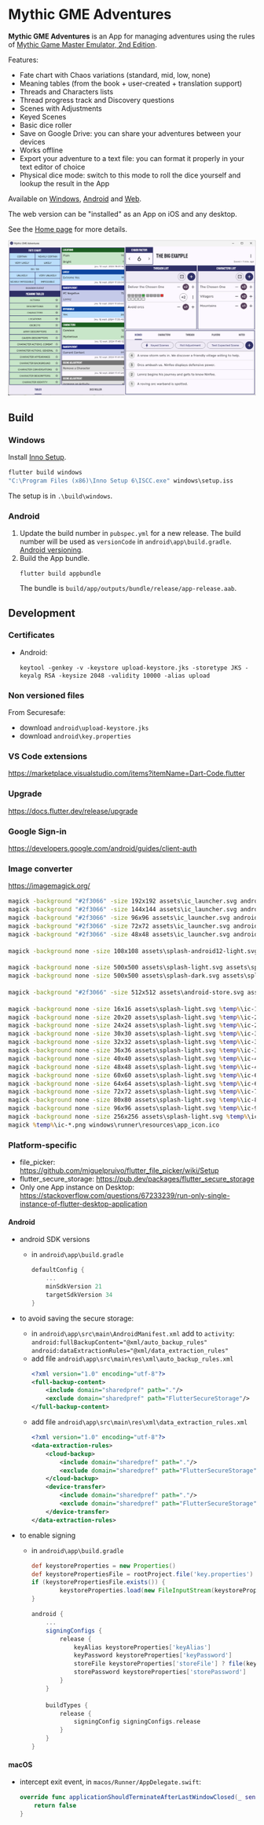 # Mythic GME Adventures

**Mythic GME Adventures** is an App for managing adventures using the rules of [Mythic Game Master Emulator, 2nd Edition](https://wordmillgames.com/mythic.html).

Features:
- Fate chart with Chaos variations (standard, mid, low, none)
- Meaning tables (from the book + user-created + translation support)
- Threads and Characters lists
- Thread progress track and Discovery questions
- Scenes with Adjustments
- Keyed Scenes
- Basic dice roller
- Save on Google Drive: you can share your adventures between your devices
- Works offline
- Export your adventure to a text file: you can format it properly in your text editor of choice
- Physical dice mode: switch to this mode to roll the dice yourself and lookup the result in the App

Available on [Windows](https://github.com/idispatch75/mythic-gme-adventures/releases), [Android](https://play.google.com/store/apps/details?id=idispatch.mythic_gme_adventures) and [Web](https://mythic-gme-adventures.idispatch.ovh).

The web version can be "installed" as an App on iOS and any desktop.

See the [Home page](https://idispatch75.github.io/mythic-gme-adventures/) for more details.

[![Desktop](docs/img/desktop.png)](docs/img/desktop.png)

## Build

### Windows

Install [Inno Setup](https://jrsoftware.org/isdl.php).

```bat
flutter build windows
"C:\Program Files (x86)\Inno Setup 6\ISCC.exe" windows\setup.iss
```
The setup is in `.\build\windows`.

### Android

1. Update the build number in `pubspec.yml` for a new release.
The build number will be used as `versionCode` in `android\app\build.gradle`.
[Android versioning](https://developer.android.com/studio/publish/versioning).
1. Build the App bundle.
	```
	flutter build appbundle
	```
	The bundle is `build/app/outputs/bundle/release/app-release.aab`.

## Development

### Certificates

- Android:
	```
	keytool -genkey -v -keystore upload-keystore.jks -storetype JKS -keyalg RSA -keysize 2048 -validity 10000 -alias upload
	```

### Non versioned files

From Securesafe:
- download `android\upload-keystore.jks`
- download `android\key.properties`

### VS Code extensions

https://marketplace.visualstudio.com/items?itemName=Dart-Code.flutter

### Upgrade

https://docs.flutter.dev/release/upgrade

### Google Sign-in

https://developers.google.com/android/guides/client-auth

### Image converter

https://imagemagick.org/

```bat
magick -background "#2f3066" -size 192x192 assets\ic_launcher.svg android\app\src\main\res\mipmap-xxxhdpi\ic_launcher.png
magick -background "#2f3066" -size 144x144 assets\ic_launcher.svg android\app\src\main\res\mipmap-xxhdpi\ic_launcher.png
magick -background "#2f3066" -size 96x96 assets\ic_launcher.svg android\app\src\main\res\mipmap-xhdpi\ic_launcher.png
magick -background "#2f3066" -size 72x72 assets\ic_launcher.svg android\app\src\main\res\mipmap-hdpi\ic_launcher.png
magick -background "#2f3066" -size 48x48 assets\ic_launcher.svg android\app\src\main\res\mipmap-mdpi\ic_launcher.png

magick -background none -size 108x108 assets\splash-android12-light.svg android\app\src\main\res\drawable\ic_launcher_foreground.png

magick -background none -size 500x500 assets\splash-light.svg assets\splash-light.png
magick -background none -size 500x500 assets\splash-dark.svg assets\splash-dark.png

magick -background "#2f3066" -size 512x512 assets\android-store.svg assets\android-store.png

magick -background none -size 16x16 assets\splash-light.svg %temp%\ic-16.png
magick -background none -size 20x20 assets\splash-light.svg %temp%\ic-20.png
magick -background none -size 24x24 assets\splash-light.svg %temp%\ic-24.png
magick -background none -size 30x30 assets\splash-light.svg %temp%\ic-30.png
magick -background none -size 32x32 assets\splash-light.svg %temp%\ic-32.png
magick -background none -size 36x36 assets\splash-light.svg %temp%\ic-36.png
magick -background none -size 40x40 assets\splash-light.svg %temp%\ic-40.png
magick -background none -size 48x48 assets\splash-light.svg %temp%\ic-48.png
magick -background none -size 60x60 assets\splash-light.svg %temp%\ic-60.png
magick -background none -size 64x64 assets\splash-light.svg %temp%\ic-64.png
magick -background none -size 72x72 assets\splash-light.svg %temp%\ic-72.png
magick -background none -size 80x80 assets\splash-light.svg %temp%\ic-80.png
magick -background none -size 96x96 assets\splash-light.svg %temp%\ic-96.png
magick -background none -size 256x256 assets\splash-light.svg %temp%\ic-256.png
magick %temp%\ic-*.png windows\runner\resources\app_icon.ico

```

### Platform-specific

- file_picker: https://github.com/miguelpruivo/flutter_file_picker/wiki/Setup
- flutter_secure_storage: https://pub.dev/packages/flutter_secure_storage
- Only one App instance on Desktop: https://stackoverflow.com/questions/67233239/run-only-single-instance-of-flutter-desktop-application

#### Android

- android SDK versions
	- in `android\app\build.gradle`
		```groovy
		defaultConfig {
			...
			minSdkVersion 21
			targetSdkVersion 34
		}
		```

- to avoid saving the secure storage:
	- in `android\app\src\main\AndroidManifest.xml` add to `activity`: `android:fullBackupContent="@xml/auto_backup_rules"` `android:dataExtractionRules="@xml/data_extraction_rules"`
	- add file `android\app\src\main\res\xml\auto_backup_rules.xml`
		```xml
		<?xml version="1.0" encoding="utf-8"?>
		<full-backup-content>
			<include domain="sharedpref" path="."/>
			<exclude domain="sharedpref" path="FlutterSecureStorage"/>
		</full-backup-content>
		```
	- add file `android\app\src\main\res\xml\data_extraction_rules.xml`
		```xml
		<?xml version="1.0" encoding="utf-8"?>
		<data-extraction-rules>
			<cloud-backup>
				<include domain="sharedpref" path="."/>
				<exclude domain="sharedpref" path="FlutterSecureStorage"/>
			</cloud-backup>
			<device-transfer>
				<include domain="sharedpref" path="."/>
				<exclude domain="sharedpref" path="FlutterSecureStorage"/>
			</device-transfer>
		</data-extraction-rules>
		```

- to enable signing
	- in `android\app\build.gradle`
		```groovy
		def keystoreProperties = new Properties()
		def keystorePropertiesFile = rootProject.file('key.properties')
		if (keystorePropertiesFile.exists()) {
				keystoreProperties.load(new FileInputStream(keystorePropertiesFile))
		}
		```
		```groovy
		android {
			...
			signingConfigs {
				release {
					keyAlias keystoreProperties['keyAlias']
					keyPassword keystoreProperties['keyPassword']
					storeFile keystoreProperties['storeFile'] ? file(keystoreProperties['storeFile']) : null
					storePassword keystoreProperties['storePassword']
				}
			}
			
			buildTypes {
				release {
					signingConfig signingConfigs.release
				}
			}
		}
		```

#### macOS

- intercept exit event, in `macos/Runner/AppDelegate.swift`:
	```swift
	override func applicationShouldTerminateAfterLastWindowClosed(_ sender: NSApplication) -> Bool {
		return false
  }
	```
